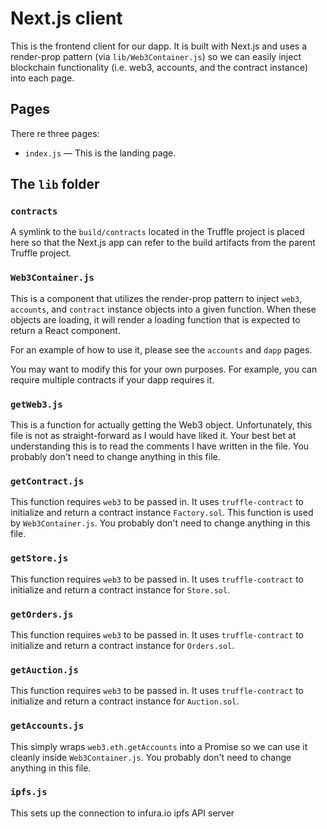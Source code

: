 # Next.js client

This is the frontend client for our dapp. It is built with Next.js and uses a render-prop pattern (via `lib/Web3Container.js`) so we can easily inject blockchain functionality (i.e. web3, accounts, and the contract instance) into each page.

## Pages

There re three pages:

- `index.js` — This is the landing page.

## The `lib` folder

### `contracts`

A symlink to the `build/contracts` located in the Truffle project is placed here so that the Next.js app can refer to the build artifacts from the parent Truffle project.

### `Web3Container.js`

This is a component that utilizes the render-prop pattern to inject `web3`, `accounts`, and `contract` instance objects into a given function. When these objects are loading, it will render a loading function that is expected to return a React component.

For an example of how to use it, please see the `accounts` and `dapp` pages.

You may want to modify this for your own purposes. For example, you can require multiple contracts if your dapp requires it.

### `getWeb3.js`

This is a function for actually getting the Web3 object. Unfortunately, this file is not as straight-forward as I would have liked it. Your best bet at understanding this is to read the comments I have written in the file. You probably don't need to change anything in this file.

### `getContract.js`

This function requires `web3` to be passed in. It uses `truffle-contract` to initialize and return a contract instance `Factory.sol`. This function is used by `Web3Container.js`. You probably don't need to change anything in this file.

### `getStore.js`

This function requires `web3` to be passed in. It uses `truffle-contract` to initialize and return a contract instance for `Store.sol`.

### `getOrders.js`

This function requires `web3` to be passed in. It uses `truffle-contract` to initialize and return a contract instance for `Orders.sol`.

### `getAuction.js`

This function requires `web3` to be passed in. It uses `truffle-contract` to initialize and return a contract instance for `Auction.sol`.

### `getAccounts.js`

This simply wraps `web3.eth.getAccounts` into a Promise so we can use it cleanly inside `Web3Container.js`. You probably don't need to change anything in this file.

### `ipfs.js`

This sets up the connection to infura.io ipfs API server
